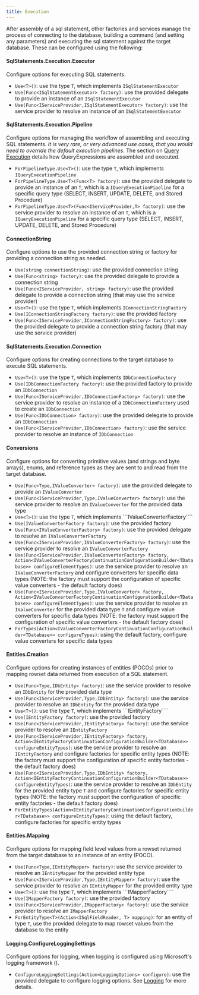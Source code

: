 ```yaml
---
title: Execution
---
```


After assembly of a sql statement, other factories and services manage the process of connecting to the database, building a command (and setting any parameters) and executing the sql statement against the target database.  These can be configured
using the following:

#### SqlStatements.Execution.Executor
Configure options for executing SQL statements.
* ```Use<T>()```: use the type ```T```, which implements ```ISqlStatementExecutor```
* ```Use(Func<ISqlStatementExecutor> factory)```: use the provided delegate to provide an instance of an ```ISqlStatementExecutor```
* ```Use(Func<IServiceProvider,ISqlStatementExecutor> factory)```: use the service provider to resolve an instance of an ```ISqlStatementExecutor```

#### SqlStatements.Execution.Pipeline
Configure options for managing the workflow of assembling and executing SQL statements.  *It is very rare, or very advanced use cases, that you would need to override the default execution pipelines*.  The section on [Query Execution](/execution/pipelines) details how QueryExpressions are assembled and executed.
* ```ForPipelineType.Use<T>()```: use the type ```T```, which implements ```IQueryExecutionPipeline```
* ```ForPipelineType.Use<T>(Func<T> factory)```: use the provided delegate to provide an instance of an ```T```, which is a ```IQueryExecutionPipeline``` for a specific query type (SELECT, INSERT, UPDATE, DELETE, and Stored Procedure)
* ```ForPipelineType.Use<T>(Func<IServiceProvider,T> factory)```: use the service provider to resolve an instance of an ```T```, which is a ```IQueryExecutionPipeline``` for a specific query type (SELECT, INSERT, UPDATE, DELETE, and Stored Procedure)

#### ConnectionString
Configure options to use the provided connection string or factory for providing a connection string as needed.
* ```Use(string connectionString)```: use the provided connection string
* ```Use(Func<string> factory)```: use the provided delegate to provide a connection string
* ```Use(Func<IServiceProvider, string> factory)```: use the provided delegate to provide a connection string (that may use the service provider)
* ```Use<T>()```: use the type ```T```, which implements ```IConnectionStringFactory```
* ```Use(IConnectionStringFactory factory)```: use the provided factory
* ```Use(Func<IServiceProvider,IConnectionStringFactory> factory)```: use the provided delegate to provide a connection string factory (that may use the service provider)

#### SqlStatements.Execution.Connection
Configure options for creating connections to the target database to execute SQL statements.
* ```Use<T>()```: use the type ```T```, which implements ```IDbConnectionFactory```
* ```Use(IDbConnectionFactory factory)```: use the provided factory to provide an ```IDbConnection```
* ```Use(Func<IServiceProvider,IDbConnectionFactory> factory)```: use the service provider to resolve an instance of a ```IDbConnectionFactory``` used to create an ```IDbConnection```
* ```Use(Func<IDbConnection> factory)```: use the provided delegate to provide an ```IDbConnection```
* ```Use(Func<IServiceProvider,IDbConnection> factory)```: use the service provider to resolve an instance of ```IDbConnection```

#### Conversions
Configure options for converting primitive values (and strings and byte arrays), enums, and reference types as they are sent to and read from the target database.
* ```Use(Func<Type,IValueConverter> factory)```: use the provided delegate to provide an ```IValueConverter```
* ```Use(Func<IServiceProvider,Type,IValueConverter> factory)```: use the service provider to resolve an ```IValueConverter``` for the provided data type
* ```Use<T>()```: use the type ```T```, which implements ```IValueConverterFactory````
* ```Use(IValueConverterFactory factory)```: use the provided factory
* ```Use(Func<IValueConverterFactory> factory)```: use the provided delegate to resolve an ```IValueConverterFactory```
* ```Use(Func<IServiceProvider,IValueConverterFactory> factory)```: use the service provider to resolve an ```IValueConverterFactory```
* ```Use(Func<IServiceProvider,IValueConverterFactory> factory, Action<IValueConverterFactoryContinuationConfigurationBuilder<TDatabase>> configureElementTypes)```: use the service provider to resolve an ```IValueConverterFactory``` and configure converters for specific data types (NOTE: the factory must support the configuration of specific value converters - the default factory does)
* ```Use(Func<IServiceProvider,Type,IValueConverter> factory, Action<IValueConverterFactoryContinuationConfigurationBuilder<TDatabase>> configureElementTypes)```: use the service provider to resolve an ```IValueConverter``` for the provided data type ```T``` and configure value converters for specific data types (NOTE: the factory must support the configuration of specific value converters - the default factory does)
* ```ForTypes(Action<IValueConverterFactoryContinuationConfigurationBuilder<TDatabase>> configureTypes)```: using the default factory, configure value converters for specific data types

#### Entities.Creation
Configure options for creating instances of entities (POCOs) prior to mapping rowset data returned from execution of a SQL statement.
* ```Use(Func<Type,IDbEntity> factory)```: use the service provider to resolve an ```IDbEntity``` for the provided data type
* ```Use(Func<IServiceProvider,Type,IDbEntity> factory)```: use the service provider to resolve an ```IDbEntity``` for the provided data type
* ```Use<T>()```: use the type ```T```, which implements ```IEntityFactory````
* ```Use(IEntityFactory factory)```: use the provided factory
* ```Use(Func<IServiceProvider,IEntityFactory> factory)```: use the service provider to resolve an ```IEntityFactory```
* ```Use(Func<IServiceProvider,IEntityFactory> factory, Action<IEntityFactoryContinuationConfigurationBuilder<TDatabase>> configureEntityTypes)```: use the service provider to resolve an ```IEntityFactory``` and configure factories for specific entity types (NOTE: the factory must support the configuration of specific entity factories - the default factory does)
* ```Use(Func<IServiceProvider,Type,IDbEntity> factory, Action<IEntityFactoryContinuationConfigurationBuilder<TDatabase>> configureEntityTypes)```: use the service provider to resolve an ```IDbEntity``` for the provided entity type ```T``` and configure factories for specific entity types (NOTE: the factory must support the configuration of specific entity factories - the default factory does)
* ```ForEntityTypes(Action<IEntityFactoryContinuationConfigurationBuilder<TDatabase>> configureEntityTypes)```: using the default factory, configure factories for specific entity types

#### Entities.Mapping
Configure options for mapping field level values from a rowset returned from the target database to an instance of an entity (POCO).
* ```Use(Func<Type,IEntityMapper> factory)```: use the service provider to resolve an ```IEntityMapper``` for the provided entity type
* ```Use(Func<IServiceProvider,Type,IEntityMapper> factory)```: use the service provider to resolve an ```IEntityMapper``` for the provided entity type
* ```Use<T>()```: use the type ```T```, which implements ```IMapperFactory````
* ```Use(IMapperFactory factory)```: use the provided factory
* ```Use(Func<IServiceProvider,IMapperFactory> factory)```: use the service provider to resolve an ```IMapperFactory```
* ```ForEntityType<T>(Action<ISqlFieldReader, T> mapping)```: for an entity of type ```T```, use the provided delegate to map rowset values from the database to the entity

#### Logging.ConfigureLoggingSettings
Configure options for logging, when logging is configured using Microsoft's logging framework ().
* ```ConfigureLoggingSettings(Action<LoggingOptions> configure)```: use the provided delegate to configure logging options. See [Logging](/utilities/logging) for more details.